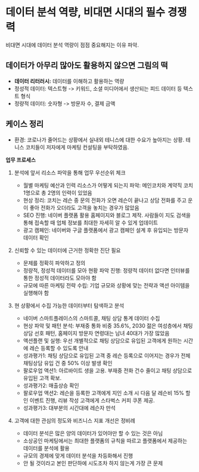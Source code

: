 # 데이터 분석 역량, 비대면 시대의 필수 경쟁력

비대면 시대에 데이터 분석 역량이 점점 중요해지는 이유 파악.

## 데이터가 아무리 많아도 활용하지 않으면 그림의 떡

- **데이터 리터러시:** 데이터를 이해하고 활용하는 역량
- 정성적 데이터: 텍스트형 -> 키워드, 소셜 미디어에서 생산되는 피드 데이터 등 텍스트 형식
- 정량적 데이터: 숫자형 -> 방문자 수, 결제 금액

## 케이스 정리
- 환경: 코로나가 줄어드는 상황에서 실내외 테니스에 대한 수요가 높아지는 상황. 테니스 코치들이 저자에게 마케팅 컨설팅을 부탁하였음.

**업무 프로세스**
1. 분석에 앞서 리소스 파악을 통해 업무 우선순위 체크
   - 월별 마케팅 예산과 인력 리소스가 어떻게 되는지 파악: 메인코치와 계약직 코치 1명으로 총 2명의 인력이 있었음
   - 현상 정리: 코치는 레슨 중 문의 전화가 오면 레슨이 끝나고 상담 전화를 주고 운이 좋아 전화가 오더라도 고객을 놓치는 경우가 많았음
   - SEO 진행: 네이버 플랫폼 활용 홈페이지와 블로그 제작. 사람들이 지도 검색을 통해 접속할 때 업체 정보를 최대한 자세히 알 수 있게 업데이트
   - 광고 캠페인: 네이버와 구글 플랫폼에서 광고 캠페인 설계 후 유입되는 방문자 데이터 확인

2. 신뢰할 수 있는 데이터에 근거한 정확한 진단 필요
   - 문제를 정확히 파악하고 정의
   - 정량적, 정성적 데이터를 모아 현황 파악 진행: 정량적 데이터 없다면 인터뷰를 통한 정성적 데이터라도 모아야 함
   - 규모에 따른 마케팅 전략 수립: 기업 규모와 상황에 맞는 전략과 액션 아이템을 실행해야 함

3. 현 상황에서 수집 가능한 데이터부터 탐색하고 분석
   - 네이버 스마트플레이스의 스마트콜, 채팅 상담 통계 데이터 수집
   - 현상 파악 및 패턴 분석: 부재중 통화 비중 35.6%, 2030 젊은 여성층에서 채팅 상담 선호 패턴, 홈페이지 방문자 연령대는 남녀 40대가 가장 많았음
   - 액션플랜 및 실행: 우선 개별적으로 채팅 상담으로 유입된 고객에게 원하는 시간에 레슨 등록할 수 있도록 안내
   - 성과평가1: 채팅 상담으로 유입된 고객 중 레슨 등록으로 이어지는 경우가 전체 채팅상담 유입 건 중 50% 이상 발생 확인
   - 팔로우업 액션1: 아르바이트 생을 고용. 부재중 전화 건수 줄이고 채팅 상담으로 유입된 고객 확보.
   - 성과평가2: 매출상승 확인
   - 팔로우업 액션2: 레슨을 등록한 고객에게 지인 소개 시 다음 달 레슨비 15% 할인 이벤트 진행, 리뷰 작성 고객에게 스타벅스 커피 쿠폰 제공.
   - 성과평가3: 대부분의 시간대에 레슨자 만석

4. 고객에 대한 관심의 정도와 비즈니스 지표 개선은 정비례
   - 데이터 분석은 많은 양의 데이터가 있어야만 할 수 있는 것은 아님
   - 소상공인 마케팅에서는 최대한 플랫폼의 규칙을 따르고 플랫폼에서 제공하는 데이터를 분석에 활용
   - 규모의 경제에 맞게 데이터 분석을 차등화해서 진행
   - 안 될 것이라고 본인 판단하에 시도조차 하지 않는게 가장 큰 문제
   
